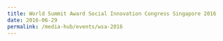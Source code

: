 ```yaml
---
title: World Summit Award Social Innovation Congress Singapore 2016
date: 2016-06-29
permalink: /media-hub/events/wsa-2016
---
```

